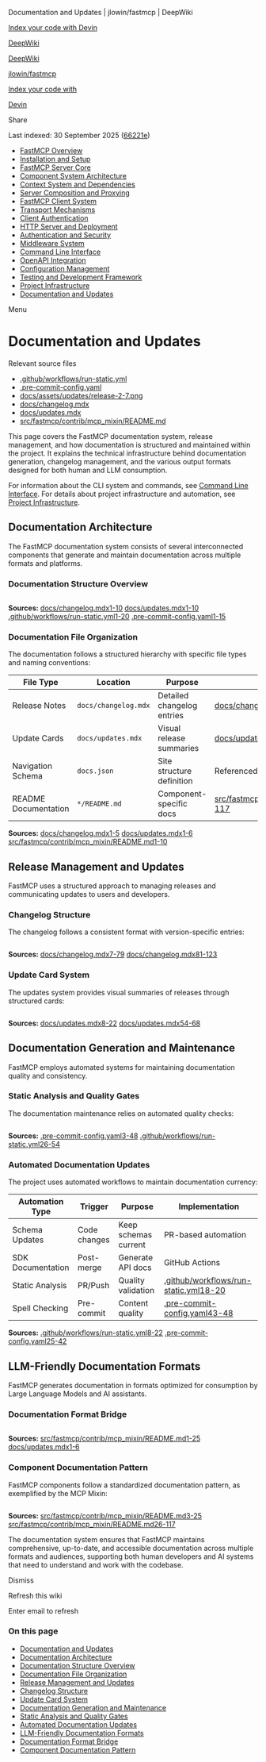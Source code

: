 Documentation and Updates | jlowin/fastmcp | DeepWiki

[Index your code with Devin](private-repo.md)

[DeepWiki](https://deepwiki.com)

[DeepWiki](.md)

[jlowin/fastmcp](https://github.com/jlowin/fastmcp "Open repository")

[Index your code with](private-repo.md)

[Devin](private-repo.md)

Share

Last indexed: 30 September 2025 ([66221e](https://github.com/jlowin/fastmcp/commits/66221ed3))

- [FastMCP Overview](jlowin/fastmcp/1-fastmcp-overview.md)
- [Installation and Setup](jlowin/fastmcp/1.1-installation-and-setup.md)
- [FastMCP Server Core](jlowin/fastmcp/2-fastmcp-server-core.md)
- [Component System Architecture](jlowin/fastmcp/2.1-component-system-architecture.md)
- [Context System and Dependencies](jlowin/fastmcp/2.2-context-system-and-dependencies.md)
- [Server Composition and Proxying](jlowin/fastmcp/2.3-server-composition-and-proxying.md)
- [FastMCP Client System](jlowin/fastmcp/3-fastmcp-client-system.md)
- [Transport Mechanisms](jlowin/fastmcp/3.1-transport-mechanisms.md)
- [Client Authentication](jlowin/fastmcp/3.2-client-authentication.md)
- [HTTP Server and Deployment](jlowin/fastmcp/4-http-server-and-deployment.md)
- [Authentication and Security](jlowin/fastmcp/4.1-authentication-and-security.md)
- [Middleware System](jlowin/fastmcp/4.2-middleware-system.md)
- [Command Line Interface](jlowin/fastmcp/5-command-line-interface.md)
- [OpenAPI Integration](jlowin/fastmcp/6-openapi-integration.md)
- [Configuration Management](jlowin/fastmcp/7-configuration-management.md)
- [Testing and Development Framework](jlowin/fastmcp/8-testing-and-development-framework.md)
- [Project Infrastructure](jlowin/fastmcp/9-project-infrastructure.md)
- [Documentation and Updates](jlowin/fastmcp/10-documentation-and-updates.md)

Menu

# Documentation and Updates

Relevant source files

- [.github/workflows/run-static.yml](https://github.com/jlowin/fastmcp/blob/66221ed3/.github/workflows/run-static.yml)
- [.pre-commit-config.yaml](https://github.com/jlowin/fastmcp/blob/66221ed3/.pre-commit-config.yaml)
- [docs/assets/updates/release-2-7.png](https://github.com/jlowin/fastmcp/blob/66221ed3/docs/assets/updates/release-2-7.png)
- [docs/changelog.mdx](https://github.com/jlowin/fastmcp/blob/66221ed3/docs/changelog.mdx)
- [docs/updates.mdx](https://github.com/jlowin/fastmcp/blob/66221ed3/docs/updates.mdx)
- [src/fastmcp/contrib/mcp\_mixin/README.md](https://github.com/jlowin/fastmcp/blob/66221ed3/src/fastmcp/contrib/mcp_mixin/README.md)

This page covers the FastMCP documentation system, release management, and how documentation is structured and maintained within the project. It explains the technical infrastructure behind documentation generation, changelog management, and the various output formats designed for both human and LLM consumption.

For information about the CLI system and commands, see [Command Line Interface](jlowin/fastmcp/5-command-line-interface.md). For details about project infrastructure and automation, see [Project Infrastructure](jlowin/fastmcp/9-project-infrastructure.md).

## Documentation Architecture

The FastMCP documentation system consists of several interconnected components that generate and maintain documentation across multiple formats and platforms.

### Documentation Structure Overview

```
```

**Sources:** [docs/changelog.mdx1-10](https://github.com/jlowin/fastmcp/blob/66221ed3/docs/changelog.mdx#L1-L10) [docs/updates.mdx1-10](https://github.com/jlowin/fastmcp/blob/66221ed3/docs/updates.mdx#L1-L10) [.github/workflows/run-static.yml1-20](https://github.com/jlowin/fastmcp/blob/66221ed3/.github/workflows/run-static.yml#L1-L20) [.pre-commit-config.yaml1-15](https://github.com/jlowin/fastmcp/blob/66221ed3/.pre-commit-config.yaml#L1-L15)

### Documentation File Organization

The documentation follows a structured hierarchy with specific file types and naming conventions:

| File Type            | Location             | Purpose                    | Example                                                                                                                                          |
| -------------------- | -------------------- | -------------------------- | ------------------------------------------------------------------------------------------------------------------------------------------------ |
| Release Notes        | `docs/changelog.mdx` | Detailed changelog entries | [docs/changelog.mdx7-79](https://github.com/jlowin/fastmcp/blob/66221ed3/docs/changelog.mdx#L7-L79)                                              |
| Update Cards         | `docs/updates.mdx`   | Visual release summaries   | [docs/updates.mdx8-22](https://github.com/jlowin/fastmcp/blob/66221ed3/docs/updates.mdx#L8-L22)                                                  |
| Navigation Schema    | `docs.json`          | Site structure definition  | Referenced in architecture                                                                                                                       |
| README Documentation | `*/README.md`        | Component-specific docs    | [src/fastmcp/contrib/mcp\_mixin/README.md1-117](https://github.com/jlowin/fastmcp/blob/66221ed3/src/fastmcp/contrib/mcp_mixin/README.md#L1-L117) |

**Sources:** [docs/changelog.mdx1-5](https://github.com/jlowin/fastmcp/blob/66221ed3/docs/changelog.mdx#L1-L5) [docs/updates.mdx1-6](https://github.com/jlowin/fastmcp/blob/66221ed3/docs/updates.mdx#L1-L6) [src/fastmcp/contrib/mcp\_mixin/README.md1-10](https://github.com/jlowin/fastmcp/blob/66221ed3/src/fastmcp/contrib/mcp_mixin/README.md#L1-L10)

## Release Management and Updates

FastMCP uses a structured approach to managing releases and communicating updates to users and developers.

### Changelog Structure

The changelog follows a consistent format with version-specific entries:

```
```

**Sources:** [docs/changelog.mdx7-79](https://github.com/jlowin/fastmcp/blob/66221ed3/docs/changelog.mdx#L7-L79) [docs/changelog.mdx81-123](https://github.com/jlowin/fastmcp/blob/66221ed3/docs/changelog.mdx#L81-L123)

### Update Card System

The updates system provides visual summaries of releases through structured cards:

```
```

**Sources:** [docs/updates.mdx8-22](https://github.com/jlowin/fastmcp/blob/66221ed3/docs/updates.mdx#L8-L22) [docs/updates.mdx54-68](https://github.com/jlowin/fastmcp/blob/66221ed3/docs/updates.mdx#L54-L68)

## Documentation Generation and Maintenance

FastMCP employs automated systems for maintaining documentation quality and consistency.

### Static Analysis and Quality Gates

The documentation maintenance relies on automated quality checks:

```
```

**Sources:** [.pre-commit-config.yaml3-48](https://github.com/jlowin/fastmcp/blob/66221ed3/.pre-commit-config.yaml#L3-L48) [.github/workflows/run-static.yml26-54](https://github.com/jlowin/fastmcp/blob/66221ed3/.github/workflows/run-static.yml#L26-L54)

### Automated Documentation Updates

The project uses automated workflows to maintain documentation currency:

| Automation Type   | Trigger      | Purpose              | Implementation                                                                                                                    |
| ----------------- | ------------ | -------------------- | --------------------------------------------------------------------------------------------------------------------------------- |
| Schema Updates    | Code changes | Keep schemas current | PR-based automation                                                                                                               |
| SDK Documentation | Post-merge   | Generate API docs    | GitHub Actions                                                                                                                    |
| Static Analysis   | PR/Push      | Quality validation   | [.github/workflows/run-static.yml18-20](https://github.com/jlowin/fastmcp/blob/66221ed3/.github/workflows/run-static.yml#L18-L20) |
| Spell Checking    | Pre-commit   | Content quality      | [.pre-commit-config.yaml43-48](https://github.com/jlowin/fastmcp/blob/66221ed3/.pre-commit-config.yaml#L43-L48)                   |

**Sources:** [.github/workflows/run-static.yml8-22](https://github.com/jlowin/fastmcp/blob/66221ed3/.github/workflows/run-static.yml#L8-L22) [.pre-commit-config.yaml25-42](https://github.com/jlowin/fastmcp/blob/66221ed3/.pre-commit-config.yaml#L25-L42)

## LLM-Friendly Documentation Formats

FastMCP generates documentation in formats optimized for consumption by Large Language Models and AI assistants.

### Documentation Format Bridge

```
```

**Sources:** [src/fastmcp/contrib/mcp\_mixin/README.md1-25](https://github.com/jlowin/fastmcp/blob/66221ed3/src/fastmcp/contrib/mcp_mixin/README.md#L1-L25) [docs/updates.mdx1-6](https://github.com/jlowin/fastmcp/blob/66221ed3/docs/updates.mdx#L1-L6)

### Component Documentation Pattern

FastMCP components follow a standardized documentation pattern, as exemplified by the MCP Mixin:

```
```

**Sources:** [src/fastmcp/contrib/mcp\_mixin/README.md3-25](https://github.com/jlowin/fastmcp/blob/66221ed3/src/fastmcp/contrib/mcp_mixin/README.md#L3-L25) [src/fastmcp/contrib/mcp\_mixin/README.md26-117](https://github.com/jlowin/fastmcp/blob/66221ed3/src/fastmcp/contrib/mcp_mixin/README.md#L26-L117)

The documentation system ensures that FastMCP maintains comprehensive, up-to-date, and accessible documentation across multiple formats and audiences, supporting both human developers and AI systems that need to understand and work with the codebase.

Dismiss

Refresh this wiki

Enter email to refresh

### On this page

- [Documentation and Updates](#documentation-and-updates.md)
- [Documentation Architecture](#documentation-architecture.md)
- [Documentation Structure Overview](#documentation-structure-overview.md)
- [Documentation File Organization](#documentation-file-organization.md)
- [Release Management and Updates](#release-management-and-updates.md)
- [Changelog Structure](#changelog-structure.md)
- [Update Card System](#update-card-system.md)
- [Documentation Generation and Maintenance](#documentation-generation-and-maintenance.md)
- [Static Analysis and Quality Gates](#static-analysis-and-quality-gates.md)
- [Automated Documentation Updates](#automated-documentation-updates.md)
- [LLM-Friendly Documentation Formats](#llm-friendly-documentation-formats.md)
- [Documentation Format Bridge](#documentation-format-bridge.md)
- [Component Documentation Pattern](#component-documentation-pattern.md)
